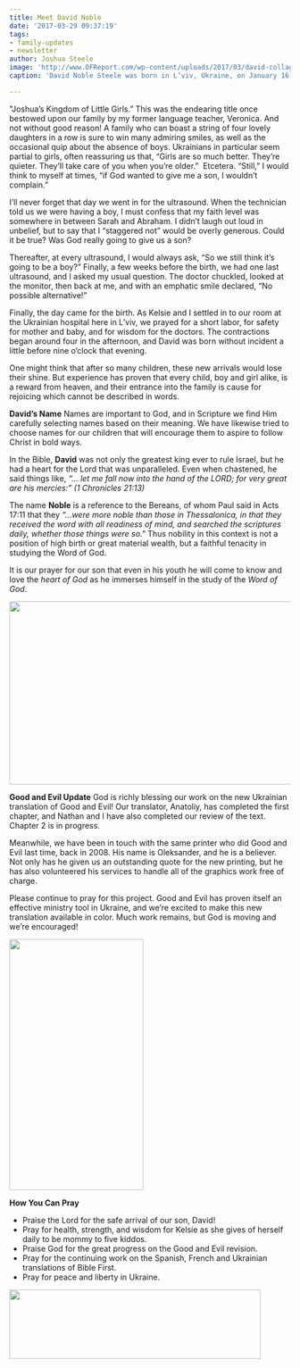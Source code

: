 ```yaml
---
title: Meet David Noble
date: '2017-03-29 09:37:19'
tags:
- family-updates
- newsletter
author: Joshua Steele
image: 'http://www.OFReport.com/wp-content/uploads/2017/03/david-collage.jpg'
caption: 'David Noble Steele was born in L’viv, Ukraine, on January 16, 2017. As you may have guessed from the photos, we like this little guy a lot, and we can’t wait to introduce you!'

---
```



"Joshua’s Kingdom of Little Girls.” This was the endearing title once bestowed upon our family by my former language teacher, Veronica. And not without good reason! A family who can boast a string of four lovely daughters in a row is sure to win many admiring smiles, as well as the occasional quip about the absence of boys. Ukrainians in particular seem partial to girls, often reassuring us that, “Girls are so much better. They’re quieter. They’ll take care of you when you’re older.”  Etcetera. “Still,” I would think to myself at times, “if God wanted to give me a son, I wouldn’t complain.”

I’ll never forget that day we went in for the ultrasound. When the technician told us we were having a boy, I must confess that my faith level was somewhere in between Sarah and Abraham. I didn’t laugh out loud in unbelief, but to say that I “staggered not” would be overly generous. Could it be true? Was God really going to give us a son?

Thereafter, at every ultrasound, I would always ask, “So we still think it’s going to be a boy?” Finally, a few weeks before the birth, we had one last ultrasound, and I asked my usual question. The doctor chuckled, looked at the monitor, then back at me, and with an emphatic smile declared, “No possible alternative!”

Finally, the day came for the birth. As Kelsie and I settled in to our room at the Ukrainian hospital here in L’viv, we prayed for a short labor, for safety for mother and baby, and for wisdom for the doctors. The contractions began around four in the afternoon, and David was born without incident a little before nine o’clock that evening.

One might think that after so many children, these new arrivals would lose their shine. But experience has proven that every child, boy and girl alike, is a reward from heaven, and their entrance into the family is cause for rejoicing which cannot be described in words.

<strong>David’s Name</strong>
Names are important to God, and in Scripture we find Him carefully selecting names based on their meaning. We have likewise tried to choose names for our children that will encourage them to aspire to follow Christ in bold ways.

In the Bible, <strong>David</strong> was not only the greatest king ever to rule Israel, but he had a heart for the Lord that was unparalleled. Even when chastened, he said things like,
<em>“... let me fall now into the hand of the LORD; for very great are his mercies:” (1 Chronicles 21:13)</em>

The name <strong>Noble</strong> is a reference to the Bereans, of whom Paul said in Acts 17:11 that they <em>“...were more noble than those in Thessalonica, in that they received the word with all readiness of mind, and searched the scriptures daily, whether those things were so."</em> Thus nobility in this context is not a position of high birth or great material wealth, but a faithful tenacity in studying the Word of God.

It is our prayer for our son that even in his youth he will come to know and love the <em>heart of God</em> as he immerses himself in the study of the <em>Word of God</em>.

<a href="http://www.OFReport.com/wp-content/uploads/2017/03/david-blanket.jpg"><img class="aligncenter size-large wp-image-2082" src="http://www.OFReport.com/wp-content/uploads/2017/03/david-blanket-1024x575.jpg" alt="" width="584" height="328" /></a>

<strong>Good and Evil Update</strong>
God is richly blessing our work on the new Ukrainian translation of Good and Evil! Our translator, Anatoliy, has completed the first chapter, and Nathan and I have also completed our review of the text. Chapter 2 is in progress.

Meanwhile, we have been in touch with the same printer who did Good and Evil last time, back in 2008. His name is Oleksander, and he is a believer. Not only has he given us an outstanding quote for the new printing, but he has also volunteered his services to handle all of the graphics work free of charge.

Please continue to pray for this project. Good and Evil has proven itself an effective ministry tool in Ukraine, and we’re excited to make this new translation available in color. Much work remains, but God is moving and we’re encouraged!

<img class="wp-image-2051 size-medium aligncenter" src="http://www.OFReport.com/wp-content/uploads/2016/09/english-good-and-evil-bogo-special-1-240x450.jpg" alt="" width="240" height="450" />

<strong>How You Can Pray</strong>
<ul>
 	<li>Praise the Lord for the safe arrival of our son, David!</li>
 	<li>Pray for health, strength, and wisdom for Kelsie as she gives of herself daily to be mommy to five kiddos.</li>
 	<li>Praise God for the great progress on the Good and Evil revision.</li>
 	<li>Pray for the continuing work on the Spanish, French and Ukrainian translations of Bible First.</li>
 	<li>Pray for peace and liberty in Ukraine.</li>
</ul>
<img class="aligncenter size-medium wp-image-1920" src="http://www.OFReport.com/wp-content/uploads/2014/07/To-God-be-the-Glory-450x124.png" alt="" width="450" height="124" />
